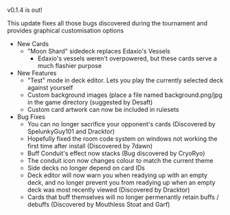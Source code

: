v0.1.4 is out!

This update fixes all those bugs discovered during the tournament and provides graphical customisation options

* New Cards
    * "Moon Shard" sidedeck replaces Edaxio's Vessels
        * Edaxio's vessels weren't overpowered, but these cards serve a much flashier purpose
* New Features
    * "Test" mode in deck editor. Lets you play the currently selected deck against yourself
    * Custom background images (place a file named background.png/jpg in the game directory (suggested by Desaft)
    * Custom card artwork can now be included in rulesets
* Bug Fixes
    * You can no longer sacrifice your opponent's cards (Discovered by SpelunkyGuy101 and Dracktor)
    * Hopefully fixed the room code system on windows not working the first time after install (Discovered by 7dawn)
    * Buff Conduit's effect now stacks (Bug discovered by CryoRyo)
    * The conduit icon now changes colour to match the current theme
    * Side decks no longer depend on card IDs
    * Deck editor will now warn you when readying up with an empty deck, and no longer prevent you from readying up when an empty deck was most recently viewed (Discovered by Dracktor)
    * Cards that buff themselves will no longer permenantly retain buffs / debuffs (Discovered by Mouthless Stoat and Garf)
